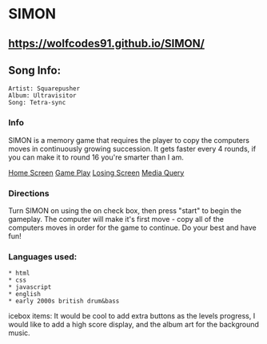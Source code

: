 # SIMON

## https://wolfcodes91.github.io/SIMON/

## Song Info: 
    Artist: Squarepusher
    Album: Ultravisitor
    Song: Tetra-sync

### Info
SIMON is a memory game that requires the player to copy the computers moves in continuously growing succession. It gets faster every 4 rounds, if you can make it to round 16 you're smarter than I am.

 [Home Screen](https://imgur.com/27jbUCQ")
 [Game Play](https://imgur.com/u5HotUB)
 [Losing Screen](https://imgur.com/AsP5dQT)
 [Media Query](https://imgur.com/vQy8hfT)

### Directions

Turn SIMON on using the on check box, then press "start" to begin the gameplay. The computer will make it's first move - copy all of the computers moves in order for the game to continue. Do your best and have fun!

### Languages used:
    * html
    * css
    * javascript
    * english
    * early 2000s british drum&bass 

icebox items: 
    It would be cool to add extra buttons as the levels progress, I would like to add a high score display, and the album art for the background music. 


